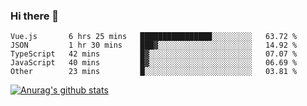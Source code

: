 ### Hi there 👋



<!--
**webB1an/webB1an** is a ✨ _special_ ✨ repository because its `README.md` (this file) appears on your GitHub profile.

Here are some ideas to get you started:

- 🔭 I’m currently working on ...
- 🌱 I’m currently learning ...
- 👯 I’m looking to collaborate on ...
- 🤔 I’m looking for help with ...
- 💬 Ask me about ...
- 📫 How to reach me: ...
- 😄 Pronouns: ...
- ⚡ Fun fact: ...
-->

<!--START_SECTION:waka-->

```text
Vue.js       6 hrs 25 mins   ████████████████░░░░░░░░░   63.72 %
JSON         1 hr 30 mins    ███▓░░░░░░░░░░░░░░░░░░░░░   14.92 %
TypeScript   42 mins         █▓░░░░░░░░░░░░░░░░░░░░░░░   07.07 %
JavaScript   40 mins         █▓░░░░░░░░░░░░░░░░░░░░░░░   06.69 %
Other        23 mins         █░░░░░░░░░░░░░░░░░░░░░░░░   03.81 %
```

<!--END_SECTION:waka-->


[![Anurag's github stats](https://github-readme-stats.vercel.app/api?username=webB1an&show_icons=true&theme=radical)](https://github.com/anuraghazra/github-readme-stats)

